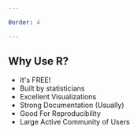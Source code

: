 ```yaml
---

0order: 4

---
```


## Why Use R?

- It's FREE!
- Built by statisticians
- Excellent Visualizations
- Strong Documentation (Usually)
- Good For Reproducibility
- Large Active Community of Users
